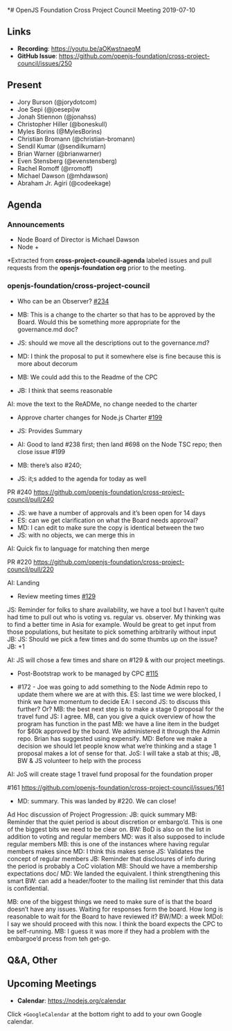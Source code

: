 
*# OpenJS Foundation Cross Project Council Meeting 2019-07-10

## Links

* **Recording**:  https://youtu.be/aOKwstnaeqM
* **GitHub Issue**: https://github.com/openjs-foundation/cross-project-council/issues/250

## Present

- Jory Burson (@jorydotcom)
- Joe Sepi (@joesepi)w
- Jonah Stiennon (@jonahss)
- Christopher Hiller (@boneskull)
- Myles Borins (@MylesBorins)
- Christian Bromann (@christian-bromann)
- Sendil Kumar (@sendilkumarn)
- Brian Warner (@brianwarner)
- Even Stensberg (@evenstensberg)
- Rachel Romoff (@rromoff)
- Michael Dawson (@mhdawson)
- Abraham Jr. Agiri (@codeekage) 

## Agenda

### Announcements
 
- Node Board of Director is Michael Dawson
- Node + 

*Extracted from **cross-project-council-agenda** labeled issues and pull requests from the **openjs-foundation org** prior to the meeting.

### openjs-foundation/cross-project-council

* Who can be an Observer? [#234](https://github.com/openjs-foundation/cross-project-council/issues/234)

* MB: This is a change to the charter so that has to be approved by the Board. Would this be something more appropriate for the governance.md doc?
* JS: should we move all the descriptions out to the governance.md?
* MD: I think the proposal to put it somewhere else is fine because this is more about decorum
* MB: We could add this to the Readme of the CPC
* JB: I think that seems reasonable

AI: move the text to the ReADMe, no change needed to the charter

* Approve charter changes for Node.js Charter [#199](https://github.com/openjs-foundation/cross-project-council/issues/199)

* JS: Provides Summary
* AI: Good to land #238 first; then land #698 on the Node TSC repo; then close issue #199
* MB: there’s also #240;
* JS: it;s added to the agenda for today as well 

PR #240
https://github.com/openjs-foundation/cross-project-council/pull/240
* JS: we have a number of approvals and it’s been open for 14 days
* ES: can we get clarification on what the Board needs approval?
* MD: I can edit to make sure the copy is identical between the two
* JS: with no objects, we can merge this in

AI: Quick fix to language for matching then merge

PR #220
https://github.com/openjs-foundation/cross-project-council/pull/220

AI: Landing

* Review meeting times [#129](https://github.com/openjs-foundation/cross-project-council/issues/129)

JS: Reminder for folks to share availability, we have a tool but I haven’t quite had time to pull out who is voting vs. regular vs. observer. My thinking was to find a better time in Asia for example. Would be great to get input from those populations, but hesitate to pick something arbitrarily without input
JB: 
JS: Should we pick a few times and do some thumbs up on the issue?
JB: +1 

AI: JS will chose a few times and share on #129 & with our project meetings. 

* Post-Bootstrap work to be managed by CPC [#115](https://github.com/openjs-foundation/cross-project-council/issues/115)

* #172 - Joe was going to add something to the Node Admin repo to update them where we are at with this. 
ES: last time we were blocked, I think we have momentum to decide
EA: I second
JS: to discuss this further? Or?
MB: the best next step is to make a stage 0 proposal for the travel fund
JS: I agree. MB, can you give a quick overview of how the program has function in the past
MB: we have a line item in the budget for $60k approved by the board. We administered it through the Admin repo. Brian has suggested using expensify.
MD: Before we make a decision we should let people know what we’re thinking and a stage 1 proposal makes a lot of sense for that. 
JoS: I will take a stab at this; JB, BW & JS volunteer to help with the process

AI: JoS will create stage 1 travel fund proposal for the foundation proper

#161
https://github.com/openjs-foundation/cross-project-council/issues/161

* MD: summary. This was landed by #220. We can close!

Ad Hoc discussion of Project Progression:
JB: quick summary
MB: Reminder that the quiet period is about discretion or embargo’d. This is one of the biggest bits we need to be clear on.
BW: BoD is also on the list in addition to voting and regular members
MD: was it also supposed to include regular members
MB: this is one of the instances where having regular members makes since
MD: I think this makes sense
JS: Validates the concept of regular members 
JB: Reminder that disclosures of info during the period is probably a CoC violation
MB: Should we have a membership expectations doc/
MD: We landed the equivalent. I think strengthening this smart
BW: can add a header/footer to the mailing list reminder that this data is confidential. 

MB: one of the biggest things we need to make sure of is that the board doesn’t have any issues. Waiting for responses form the board. How long is reasonable to wait for the Board to have reviewed it?
BW/MD: a week
MDol: I say we should proceed with this now. I think the board expects the CPC to be self-running. 
MB: I guess it was more if they had a problem with the embargoe’d prcess from teh get-go. 

 

## Q&A, Other

## Upcoming Meetings

* **Calendar**: https://nodejs.org/calendar

Click `+GoogleCalendar` at the bottom right to add to your own Google calendar.


